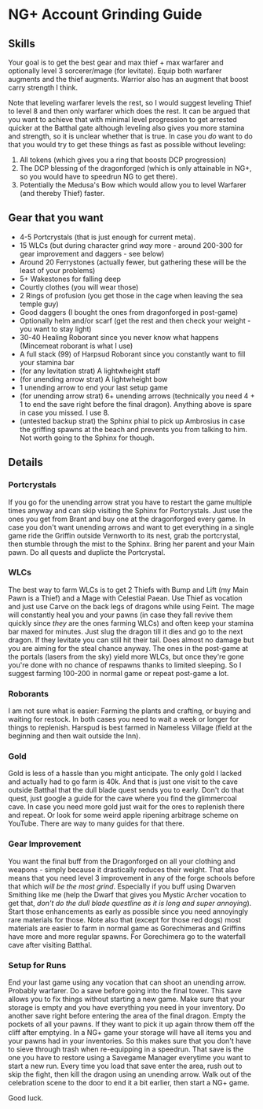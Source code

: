 # NG+ Account Grinding Guide

## Skills

Your goal is to get the best gear and max thief + max warfarer and optionally level 3 sorcerer/mage (for levitate).
Equip both warfarer augments and the thief augments. Warrior also has an augment that boost carry strength I think.

Note that leveling warfarer levels the rest, so I would suggest leveling Thief to level 8 and then only warfarer which does the rest.
It can be argued that you want to achieve that with minimal level progression to get arrested quicker at the Batthal gate although leveling also gives you more stamina and strength, so it is unclear whether that is true.
In case you *do* want to do that you would try to get these things as fast as possible without leveling:

1. All tokens (which gives you a ring that boosts DCP progression)
2. The DCP blessing of the dragonforged (which is only attainable in NG+, so you would have to speedrun NG to get there).
3. Potentially the Medusa's Bow which would allow you to level Warfarer (and thereby Thief) faster.

## Gear that you want

- 4-5 Portcrystals (that is just enough for current meta).
- 15 WLCs (but during character grind *way* more - around 200-300 for gear improvement and daggers - see below)
- Around 20 Ferrystones (actually fewer, but gathering these will be the least of your problems)
- 5+ Wakestones for falling deep
- Courtly clothes (you will wear those)
- 2 Rings of profusion (you get those in the cage when leaving the sea temple guy)
- Good daggers (I bought the ones from dragonforged in post-game)
- Optionally helm and/or scarf (get the rest and then check your weight - you want to stay light)
- 30-40 Healing Roborant since you never know what happens (Mincemeat roborant is what I use)
- A full stack (99) of Harpsud Roborant since you constantly want to fill your stamina bar
- (for any levitation strat) A lightwheight staff
- (for unending arrow strat) A lightwheight bow
- 1 unending arrow to end your last setup game
- (for unending arrow strat) 6+ unending arrows (technically you need 4 + 1 to end the save right before the final dragon). Anything above is spare in case you missed. I use 8.
- (untested backup strat) the Sphinx phial to pick up Ambrosius in case the griffing spawns at the beach and prevents you from talking to him. Not worth going to the Sphinx for though.

## Details

### Portcrystals
If you go for the unending arrow strat you have to restart the game multiple times anyway and can skip visiting the Sphinx for Portcrystals. Just use the ones you get from Brant and buy one at the dragonforged every game.
In case you don't want unending arrows and want to get everything in a single game ride the Griffin outside Vernworth to its nest, grab the portcrystal, then stumble through the mist to the Sphinx. Bring her parent and your Main pawn. Do all quests and duplicte the Portcrystal.

### WLCs
The best way to farm WLCs is to get 2 Thiefs with Bump and Lift (my Main Pawn is a Thief) and a Mage with Celestial Paean. Use Thief as vocation and just use Carve on the back legs of dragons while using Feint. The mage will
constantly heal you and your pawns (in case they fall revive them quickly since *they* are the ones farming WLCs) and often keep your stamina bar maxed for minutes. Just slug the dragon till it dies and go to the next dragon. If they levitate you can still hit their tail. Does almost no damage but you are aiming for the steal chance anyway.
The ones in the post-game at the portals (lasers from the sky) yield more WLCs, but once they're gone you're done with no chance of respawns thanks to limited sleeping. So I suggest farming 100-200 in normal game or repeat post-game a lot.

### Roborants

I am not sure what is easier: Farming the plants and crafting, or buying and waiting for restock. In both cases you need to wait a week or longer for things to replenish. Harspud is best farmed in Nameless Village (field at the beginning and then wait outside the Inn).

### Gold

Gold is less of a hassle than you might anticipate. The only gold I lacked and actually had to go farm is 40k. And that is just one visit to the cave outside Batthal that the dull blade quest sends you to early. Don't do that quest, just google a guide for the cave where you find the glimmercoal cave. In case you need more gold just wait for the ores to replenish there and repeat. Or look for some weird apple ripening arbitrage scheme on YouTube. There are way to many guides for that there.

### Gear Improvement

You want the final buff from the Dragonforged on all your clothing and weapons - simply because it drastically reduces their weight. That also means that you need level 3 improvement in any of the forge schools before that which *will be the most grind*. Especially if you
buff using Dwarven Smithing like me (help the Dwarf that gives you Mystic Archer vocation to get that, *don't do the dull blade questline as it is long and super annoying*).
Start those enhancements as early as possible since you need annoyingly rare materials for those. Note also that (except for those red dogs) most materials are easier to farm in normal game as Gorechimeras and Griffins have more and more regular spawns. For Gorechimera go to the waterfall cave after visiting Batthal.

### Setup for Runs

End your last game using any vocation that can shoot an unending arrow. Probably warfarer.
Do a save before going into the final tower. This save allows you to fix things without starting a new game. Make sure that your storage is empty and you have everything you need in your inventory.
Do another save right before entering the area of the final dragon. Empty the pockets of all your pawns. If they want to pick it up again throw them off the cliff after emptying.
In a NG+ game your storage will have all items you and your pawns had in your inventories. So this makes sure that you don't have to sieve through trash when re-equipping in a speedrun.
That save is the one you have to restore using a Savegame Manager everytime you want to start a new run. Every time you load that save enter the area, rush out to skip the fight, then kill the dragon using an unending arrow. Walk out of the celebration scene to the door to end it a bit earlier, then start a NG+ game.

Good luck.
